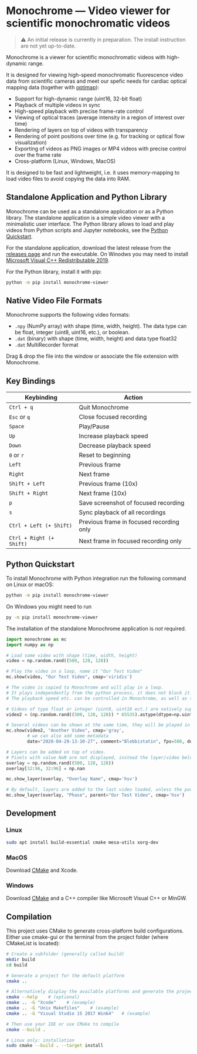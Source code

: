 # Monochrome — Video viewer for scientific monochromatic videos

> ⚠️ An initial release is currently in preparation. The install instruction are not yet up-to-date.

Monochrome is a viewer for scientific monochromatic videos with high-dynamic range.

It is designed for viewing high-speed monochromatic fluorescence video data from scientific cameras and meet our spefic needs for cardiac optical mapping data (together with [optimap](https://github.com/cardiacvision/optimap)):
* Support for high-dynamic range (uint16, 32-bit float)
* Playback of multiple videos in sync
* High-speed playback with precise frame-rate control
* Viewing of optical traces (average intensity in a region of interest over time)
* Rendering of layers on top of videos with transparency
* Rendering of point positions over time (e.g. for tracking or optical flow visualization)
* Exporting of videos as PNG images or MP4 videos with precise control over the frame rate
* Cross-platform (Linux, Windows, MacOS)

It is designed to be fast and lightweight, i.e. it uses memory-mapping to load video files to avoid copying the data into RAM. 

## Standalone Application and Python Library

Monochrome can be used as a standalone application or as a Python library. The standalone application is a simple video viewer with a minimalistic user interface. The Python library allows to load and play videos from Python scripts and Jupyter notebooks, see the [Python Quickstart](#python-quickstart).

For the standalone application, download the latest release from the [releases page](https://github.com/sitic/monochrome/-/releases) and run the executable. On Winodws you may need to install [Microsoft Visual C++ Redistributable 2019](https://aka.ms/vs/16/release/vc_redist.x86.exe).

For the Python library, install it with pip:

```bash
python -m pip install monochrome-viewer
```

## Native Video File Formats
Monochrome supports the following video formats:

* `.npy` (NumPy array) with shape (time, width, height). The data type can be float, integer (uint8, uint16, etc.), or boolean.
* `.dat` (binary) with shape (time, width, height) and data type float32
* `.dat` MultiRecorder format

Drag & drop the file into the window or associate the file extension with Monochrome.

## Key Bindings

| Keybinding | Action |
| --- | --- |
| `Ctrl + q` | Quit Monochrome |
| `Esc` or `q` | Close focused recording |
| `Space` | Play/Pause |
| `Up` | Increase playback speed |
| `Down` | Decrease playback speed |
| `0` or `r` | Reset to beginning |
| `Left` | Previous frame |
| `Right` | Next frame |
| `Shift + Left` | Previous frame (10x) |
| `Shift + Right` | Next frame (10x) |
| `p` | Save screenshot of focused recording |
| `s` | Sync playback of all recordings |
| `Ctrl + Left (+ Shift)` | Previous frame in focused recording only |
| `Ctrl + Right (+ Shift)` | Next frame in focused recording only |

## Python Quickstart

To install Monochrome with Python integration run the following command on Linux or macOS:
```bash
python -m pip install monochrome-viewer
```
On Windows you might need to run
```bash
py -m pip install monochrome-viewer
```
The installation of the standalone Monochrome application is *not* required.


```python
import monochrome as mc
import numpy as np

# Load some video with shape (time, width, height)
video = np.random.rand((500, 128, 128))

# Play the video in a loop, name it "Our Test Video"
mc.show(video, "Our Test Video", cmap='viridis')

# The video is copied to Monochrome and will play in a loop.
# It plays independently from the python process, it does not block it.
# The playback speed etc. can be controlled in Monochrome, as well as the export as png images or as mp4 video

# Videos of type float or integer (uint8, uint16 ect.) are natively supported by Monochrome
video2 = (np.random.rand((500, 128, 128)) * 65535).astype(dtype=np.uint16)

# Several videos can be shown at the same time, they will be played in sync if they have the same length
mc.show(video2, "Another Video", cmap='gray',
        # we can also add some metadata
        date="2020-04-29-13-10-27", comment="Blebbistatin", fps=500, duration_seconds=30)

# Layers can be added on top of video.
# Pixels with value NaN are not displayed, instead the layer/video below is shown
overlay = np.random.rand((500, 128, 128))
overlay[32:96, 32:96] = np.nan

mc.show_layer(overlay, "Overlay Name", cmap='hsv')

# By default, layers are added to the last video loaded, unless the parent name is specified.
mc.show_layer(overlay, "Phase", parent="Our Test Video", cmap='hsv')

```

## Development
### Linux

```bash
sudo apt install build-essential cmake mesa-utils xorg-dev
```

### MacOS

Download [CMake](https://cmake.org/download/) and Xcode.

### Windows

Download [CMake](https://cmake.org/) and a C++ compiler like Microsoft Visual C++ or MinGW.

## Compilation

This project uses CMake to generate cross-platform build configurations. Either use cmake-gui or the terminal from the project folder (where CMakeList is located):

```bash
# Create a subfolder (generally called build)
mkdir build
cd build

# Generate a project for the default platform
cmake ..

# Alternatively display the available platforms and generate the project for the platform of your choice
cmake --help    # (optional)
cmake .. -G "Xcode"    # (example)
cmake .. -G "Unix Makefiles"    # (example)
cmake .. -G "Visual Studio 15 2017 Win64"   # (example)

# Then use your IDE or use CMake to compile
cmake --build .

# Linux only: installation
sudo cmake --build . --target install
```
